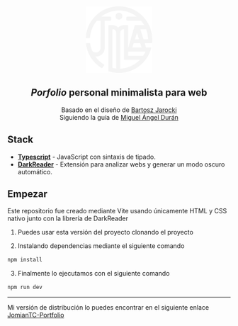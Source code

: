 <div align="center">

<a><img src="assets/JomianTCLogo.png" width="150"/></a>

<h2>
    <em>Porfolio</em> personal minimalista para web
</h2>

<p>
Basado en el diseño de <a href="https://github.com/BartoszJarocki/cv">Bartosz Jarocki</a><br>
Siguiendo la guía de <a href="https://github.com/midudev/minimalist-portfolio-json"> Miguel Ángel Durán</a>
</p>

</div>

## Stack

- [**Typescript**](https://www.typescriptlang.org/) - JavaScript con sintaxis de tipado.
- [**DarkReader**](https://github.com/darkreader/darkreader) - Extensión para analizar webs y generar un modo oscuro automático.

## Empezar

Este repositorio fue creado mediante Vite usando únicamente HTML y CSS nativo junto con la librería de DarkReader

1. Puedes usar esta versión del proyecto clonando el proyecto

2. Instalando dependencias mediante el siguiente comando
```bash
npm install
```

3. Finalmente lo ejecutamos con el siguiente comando
```bash
npm run dev
```

---

Mi versión de distribución lo puedes encontrar en el siguiente enlace <a href="https://jomiantc.github.io/portfolio/">JomianTC-Portfolio</a>

